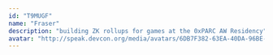 ```yaml
---
id: "T9MUGF"
name: "Fraser"
description: "building ZK rollups for games at the 0xPARC AW Residency"
avatar: "http://speak.devcon.org/media/avatars/6DB7F382-63EA-40DA-96BE-D294DC50F4E7_5DvKsJb.png"
---
```

